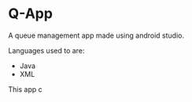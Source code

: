 # Q-App
A queue management app made using android studio.

Languages used to are:
- Java
- XML

This app c
